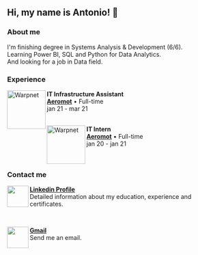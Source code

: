 <h2> Hi, my name is Antonio! 👋 </h2>

<h3> About me </h3>
I'm finishing degree in Systems Analysis & Development (6/6). <br>
Learning Power BI, SQL and Python for Data Analytics. <br>
And looking for a job in Data field.

<h3> Experience </h3>

[<img align="left" height="90px" width="90px" alt="Warpnet" src="https://media-exp1.licdn.com/dms/image/C4E0BAQH3jNHyuK0SuQ/company-logo_100_100/0/1567430697578?e=1671062400&v=beta&t=17oNhCCZmF6373y1pFPdhqlnxT95YRFGa8ovhHthRq4">](https://aeromot.com.br)

**IT Infrastructure Assistant** <br>
[**Aeromot**](https://www.aeromot.com.br/) • Full-time <br>
jan 21 - mar 21 <br>
<br>

[<img align="left" height="90px" width="90px" alt="Warpnet" src="https://media-exp1.licdn.com/dms/image/C4E0BAQH3jNHyuK0SuQ/company-logo_100_100/0/1567430697578?e=1671062400&v=beta&t=17oNhCCZmF6373y1pFPdhqlnxT95YRFGa8ovhHthRq4">](https://aeromot.com.br)

**IT Intern** <br>
[**Aeromot**](https://www.aeromot.com.br/) • Full-time <br>
jan 20 - jan 21 <br>

<br>

<h3> Contact me </h3>

[<img align="left" height="50" src="https://cdn.jsdelivr.net/gh/devicons/devicon/icons/linkedin/linkedin-original.svg" />](https://linkedin.com/in/antoniokoav)
[**Linkedin Profile**](https://linkedin.com/in/antoniokoav) <br>
Detailed information about my education, experience and certificates. <br>

<br>

[<img align="left" height="50" src="https://cdn-icons-png.flaticon.com/512/281/281769.png" />](mailto:koavdev@gmail.com)
[**Gmail**](mailto:koavdev@gmail.com) <br>
Send me an email. <br>


          
          
